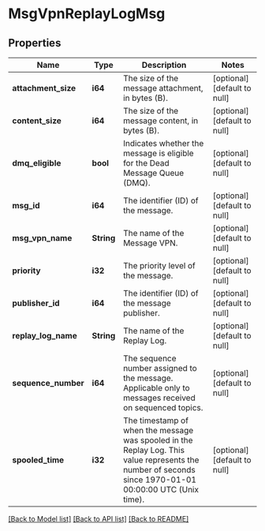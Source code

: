 # MsgVpnReplayLogMsg

## Properties
Name | Type | Description | Notes
------------ | ------------- | ------------- | -------------
**attachment_size** | **i64** | The size of the message attachment, in bytes (B). | [optional] [default to null]
**content_size** | **i64** | The size of the message content, in bytes (B). | [optional] [default to null]
**dmq_eligible** | **bool** | Indicates whether the message is eligible for the Dead Message Queue (DMQ). | [optional] [default to null]
**msg_id** | **i64** | The identifier (ID) of the message. | [optional] [default to null]
**msg_vpn_name** | **String** | The name of the Message VPN. | [optional] [default to null]
**priority** | **i32** | The priority level of the message. | [optional] [default to null]
**publisher_id** | **i64** | The identifier (ID) of the message publisher. | [optional] [default to null]
**replay_log_name** | **String** | The name of the Replay Log. | [optional] [default to null]
**sequence_number** | **i64** | The sequence number assigned to the message. Applicable only to messages received on sequenced topics. | [optional] [default to null]
**spooled_time** | **i32** | The timestamp of when the message was spooled in the Replay Log. This value represents the number of seconds since 1970-01-01 00:00:00 UTC (Unix time). | [optional] [default to null]

[[Back to Model list]](../README.md#documentation-for-models) [[Back to API list]](../README.md#documentation-for-api-endpoints) [[Back to README]](../README.md)


